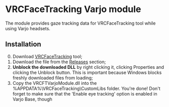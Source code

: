 # VRCFaceTracking Varjo module

The module provides gaze tracking data for VRCFaceTracking tool while using Varjo headsets.

## Installation

0. Download [VRCFaceTracking](https://github.com/benaclejames/VRCFaceTracking) tool;
1. Download the file from the [Releases](https://github.com/m3gagluk/VRCFTVarjoModule/releases) section;
2. **Unblock the downloaded DLL** by right clicking it, clicking Properties and clicking the Unblock button. This is important because Windows blocks freshly downloaded files from loading;
3. Copy the VRCFTVarjoModule.dll into the %APPDATA%\VRCFaceTracking\CustomLibs folder. You're done! Don't forget to make sure that the 'Enable eye tracking' option is enabled in Varjo Base, though
